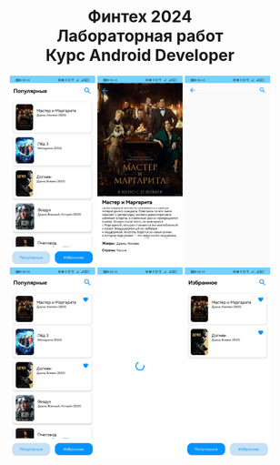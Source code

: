 <div id="paft" align="center">
  <h1>Финтех 2024<br>Лабораторная работ<br>Курс Android Developer</h1>
</div>

<div id="paft" align="center">
  <img width="150" src="misc/FilmList.jpg"></img>
  <img width="150" src="misc/FilmDetail.jpg"></img>
  <img width="150" src="misc/Search.jpg"></img>
  <img width="150" src="misc/FavoriteMark.jpg"></img>
  <img width="150" src="misc/Shimmer.jpg"></img>
  <img width="150" src="misc/Favorite.jpg"></img>
</div>